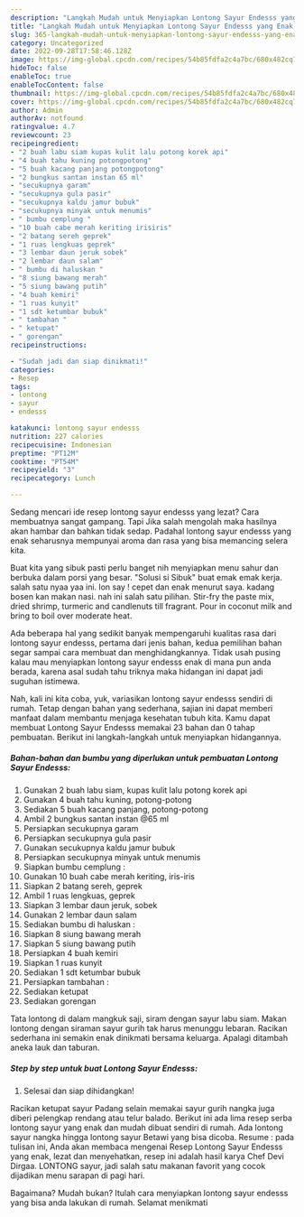 ```yaml
---
description: "Langkah Mudah untuk Menyiapkan Lontong Sayur Endesss yang Enak, Buat Buka Puasa}"
title: "Langkah Mudah untuk Menyiapkan Lontong Sayur Endesss yang Enak, Buat Buka Puasa}"
slug: 365-langkah-mudah-untuk-menyiapkan-lontong-sayur-endesss-yang-enak-buat-buka-puasa
category: Uncategorized
date: 2022-09-28T17:58:46.128Z
image: https://img-global.cpcdn.com/recipes/54b85fdfa2c4a7bc/680x482cq70/lontong-sayur-endesss-foto-resep-utama.jpg
hideToc: false
enableToc: true
enableTocContent: false
thumbnail: https://img-global.cpcdn.com/recipes/54b85fdfa2c4a7bc/680x482cq70/lontong-sayur-endesss-foto-resep-utama.jpg
cover: https://img-global.cpcdn.com/recipes/54b85fdfa2c4a7bc/680x482cq70/lontong-sayur-endesss-foto-resep-utama.jpg
author: Admin
authorAv: notfound
ratingvalue: 4.7
reviewcount: 23
recipeingredient:
- "2 buah labu siam kupas kulit lalu potong korek api"
- "4 buah tahu kuning potongpotong"
- "5 buah kacang panjang potongpotong"
- "2 bungkus santan instan 65 ml"
- "secukupnya garam"
- "secukupnya gula pasir"
- "secukupnya kaldu jamur bubuk"
- "secukupnya minyak untuk menumis"
- " bumbu cemplung "
- "10 buah cabe merah keriting irisiris"
- "2 batang sereh geprek"
- "1 ruas lengkuas geprek"
- "3 lembar daun jeruk sobek"
- "2 lembar daun salam"
- " bumbu di haluskan "
- "8 siung bawang merah"
- "5 siung bawang putih"
- "4 buah kemiri"
- "1 ruas kunyit"
- "1 sdt ketumbar bubuk"
- " tambahan "
- " ketupat"
- " gorengan"
recipeinstructions:

- "Sudah jadi dan siap dinikmati!"
categories:
- Resep
tags:
- lontong
- sayur
- endesss

katakunci: lontong sayur endesss 
nutrition: 227 calories
recipecuisine: Indonesian
preptime: "PT12M"
cooktime: "PT54M"
recipeyield: "3"
recipecategory: Lunch

---
```



Sedang mencari ide resep lontong sayur endesss yang lezat? Cara membuatnya sangat gampang. Tapi Jika salah mengolah maka hasilnya akan hambar dan bahkan tidak sedap. Padahal lontong sayur endesss yang enak seharusnya mempunyai aroma dan rasa yang bisa memancing selera kita.


Buat kita yang sibuk pasti perlu banget nih menyiapkan menu sahur dan berbuka dalam porsi yang besar. &#34;Solusi si Sibuk&#34; buat emak emak kerja. salah satu nyaa yaa ini. lon say ! cepet dan enak menurut saya. kadang bosen kan makan nasi. nah ini salah satu pilihan. Stir-fry the paste mix, dried shrimp, turmeric and candlenuts till fragrant. Pour in coconut milk and bring to boil over moderate heat.

Ada beberapa hal yang sedikit banyak mempengaruhi kualitas rasa dari lontong sayur endesss, pertama dari jenis bahan, kedua pemilihan bahan segar sampai cara membuat dan menghidangkannya. Tidak usah pusing kalau mau menyiapkan lontong sayur endesss enak di mana pun anda berada, karena asal sudah tahu triknya maka hidangan ini dapat jadi suguhan istimewa.


Nah, kali ini kita coba, yuk, variasikan lontong sayur endesss sendiri di rumah. Tetap dengan bahan yang sederhana, sajian ini dapat memberi manfaat dalam membantu menjaga kesehatan tubuh kita. Kamu dapat membuat Lontong Sayur Endesss memakai 23 bahan dan 0 tahap pembuatan. Berikut ini langkah-langkah untuk menyiapkan hidangannya.

<!--inarticleads1-->

##### Bahan-bahan dan bumbu yang diperlukan untuk pembuatan Lontong Sayur Endesss:

1. Gunakan 2 buah labu siam, kupas kulit lalu potong korek api
1. Gunakan 4 buah tahu kuning, potong-potong
1. Sediakan 5 buah kacang panjang, potong-potong
1. Ambil 2 bungkus santan instan @65 ml
1. Persiapkan secukupnya garam
1. Persiapkan secukupnya gula pasir
1. Gunakan secukupnya kaldu jamur bubuk
1. Persiapkan secukupnya minyak untuk menumis
1. Siapkan  bumbu cemplung :
1. Gunakan 10 buah cabe merah keriting, iris-iris
1. Siapkan 2 batang sereh, geprek
1. Ambil 1 ruas lengkuas, geprek
1. Siapkan 3 lembar daun jeruk, sobek
1. Gunakan 2 lembar daun salam
1. Sediakan  bumbu di haluskan :
1. Siapkan 8 siung bawang merah
1. Siapkan 5 siung bawang putih
1. Persiapkan 4 buah kemiri
1. Siapkan 1 ruas kunyit
1. Sediakan 1 sdt ketumbar bubuk
1. Persiapkan  tambahan :
1. Sediakan  ketupat
1. Sediakan  gorengan


Tata lontong di dalam mangkuk saji, siram dengan sayur labu siam. Makan lontong dengan siraman sayur gurih tak harus menunggu lebaran. Racikan sederhana ini semakin enak dinikmati bersama keluarga. Apalagi ditambah aneka lauk dan taburan. 

<!--inarticleads2-->

##### Step by step untuk buat Lontong Sayur Endesss:


1. Selesai dan siap dihidangkan!

Racikan ketupat sayur Padang selain memakai sayur gurih nangka juga diberi pelengkap rendang atau telur balado. Berikut ini ada lima resep serba lontong sayur yang enak dan mudah dibuat sendiri di rumah. Ada lontong sayur nangka hingga lontong sayur Betawi yang bisa dicoba. Resume : pada tulisan ini, Anda akan membaca mengenai Resep Lontong Sayur Endesss yang enak, lezat dan menyehatkan, resep ini adalah hasil karya Chef Devi Dirgaa. LONTONG sayur, jadi salah satu makanan favorit yang cocok dijadikan menu sarapan di pagi hari. 

Bagaimana? Mudah bukan? Itulah cara menyiapkan lontong sayur endesss yang bisa anda lakukan di rumah. Selamat menikmati
